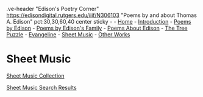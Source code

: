 .ve-header "Edison's Poetry Corner" https://edisondigital.rutgers.edu/iiif/N306103 "Poems by and about Thomas A. Edison" pct:30,30,60,40 center sticky - 
    - [Home]()
    - [Introduction](introduction)
    - [Poems by Edison](poems-by-edison)
    - [Poems by Edison's Family](family-poems)
    - [Poems About Edison](poems-about-edison)
    - [The Tree Puzzle](the-tree-puzzle)
    - [Evangeline](evangeline)
    - [Sheet Music](sheet-music)
    - [Other Works](other)
    
# Sheet Music

[Sheet Music Collection](https://guides.lib.umich.edu/onlinescores/sheetmusic)

[Sheet Music Search Results](https://digital.library.ucla.edu/sheetmusic/#fieldquery=Edison&searchType=regular&start=0&rows=10&keyword=Edison&titles=false&names=false&places=false&publishers=false&subjects=false)